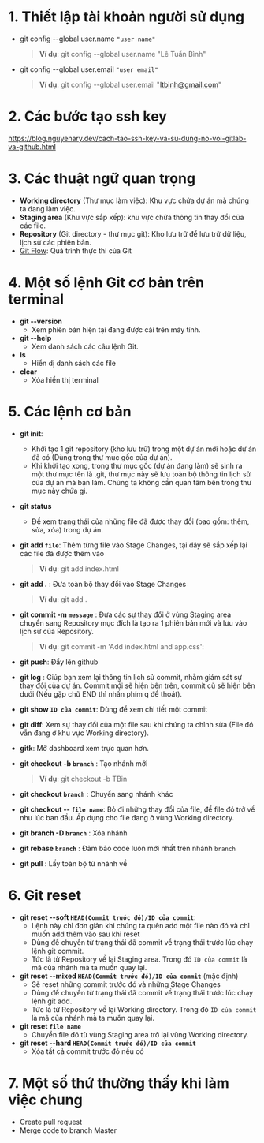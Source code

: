 # 1. Thiết lập tài khoản người sử dụng

- git config --global user.name `"user name"`

  > **Ví dụ**: git config --global user.name "Lê Tuấn Bình"

- git config --global user.email `"user email"`

  > **Ví dụ**: git config --global user.email "ltbinh@gmail.com"

# 2. Các bước tạo ssh key

https://blog.nguyenary.dev/cach-tao-ssh-key-va-su-dung-no-voi-gitlab-va-github.html

# 3. Các thuật ngữ quan trọng

- **Working directory** (Thư mục làm việc): Khu vực chứa dự án mà chúng ta đang làm việc.
- **Staging area** (Khu vực sắp xếp): khu vực chứa thông tin thay đổi của các file.
- **Repository** (Git directory - thư mục git): Kho lưu trữ để lưu trữ dữ liệu, lịch sử các phiên bản.
- [Git Flow](https://i.stack.imgur.com/1ijIQ.png): Quá trình thực thi của Git

# 4. Một số lệnh Git cơ bản trên terminal

- **git --version**
  - Xem phiên bản hiện tại đang được cài trên máy tính.
- **git --help**
  - Xem danh sách các câu lệnh Git.
- **ls**
  - Hiển dị danh sách các file
- **clear**
  - Xóa hiển thị terminal

# 5. Các lệnh cơ bản

- **git init**:
  - Khởi tạo 1 git repository (kho lưu trữ) trong một dự án mới hoặc dự án đã có (Dùng trong thư mục gốc của dự án).
  - Khi khởi tạo xong, trong thư mục gốc (dự án đang làm) sẽ sinh ra một thư mục tên là .git, thư mục này sẽ lưu toàn bộ thông tin lịch sử của dự án mà bạn làm. Chúng ta không cần quan tâm bên trong thư mục này chứa gì.
- **git status**
  - Để xem trạng thái của những file đã được thay đổi (bao gồm: thêm, sửa, xóa) trong dự án.
- **git add `file`**: Thêm từng file vào Stage Changes, tại đây sẽ sắp xếp lại các file đã được thêm vào

  > **Ví dụ**: git add index.html

- **git add .** : Đưa toàn bộ thay đổi vào Stage Changes

  > **Ví dụ**: git add .

- **git commit -m `message`** : Đưa các sự thay đổi ở vùng Staging area chuyển sang Repository mục đích là tạo ra 1 phiên bản mới và lưu vào lịch sử của Repository.

  > **Ví dụ**: git commit -m 'Add index.html and app.css':

- **git push**: Đẩy lên github
- **git log** : Giúp bạn xem lại thông tin lịch sử commit, nhằm giám sát sự thay đổi của dự án. Commit mới sẽ hiện bên trên, commit cũ sẽ hiện bên dưới (Nếu gặp chữ END thì nhấn phím q để thoát).
- **git show `ID của commit`**: Dùng để xem chi tiết một commit
- **git diff**: Xem sự thay đổi của một file sau khi chúng ta chỉnh sửa (File đó vẫn đang ở khu vực Working directory).
- **gitk**: Mở dashboard xem trực quan hơn.
- **git checkout -b `branch`** : Tạo nhánh mới

  > **Ví dụ**: git checkout -b TBin

- **git checkout `branch`** : Chuyển sang nhánh khác

- **git checkout -- `file name`**: Bỏ đi những thay đổi của file, để file đó trở về như lúc ban đầu. Áp dụng cho file đang ở vùng Working directory.
- **git branch -D `branch`** : Xóa nhánh
- **git rebase `branch`** : Đảm bảo code luôn mới nhất trên nhánh `branch`
- **git pull** : Lấy toàn bộ từ nhánh về

# 6. Git reset

- **git reset --soft `HEAD(Commit trước đó)/ID của commit`**:
  - Lệnh này chỉ đơn giản khi chúng ta quên add một file nào đó và chỉ muốn add thêm vào sau khi reset
  - Dùng để chuyển từ trạng thái đã commit về trạng thái trước lúc chạy lệnh git commit.
  - Tức là từ Repository về lại Staging area. Trong đó `ID của commit` là mã của nhánh mà ta muốn quay lại.
- **git reset --mixed `HEAD(Commit trước đó)/ID của commit`** (mặc định)
  - Sẽ reset những commit trước đó và những Stage Changes
  - Dùng để chuyển từ trạng thái đã commit về trạng thái trước lúc chạy lệnh git add.
  - Tức là từ Repository về lại Working directory. Trong đó `ID của commit` là mã của nhánh mà ta muốn quay lại.
- **git reset `file name`**
  - Chuyển file đó từ vùng Staging area trở lại vùng Working directory.
- **git reset --hard `HEAD(Commit trước đó)/ID của commit`**
  - Xóa tất cả commit trước đó nếu có

# 7. Một số thứ thường thấy khi làm việc chung

- Create pull request
- Merge code to branch Master

